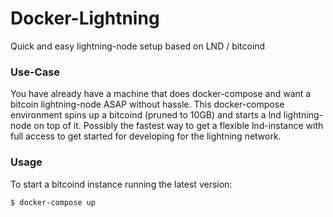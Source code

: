 # Docker-Lightning

Quick and easy lightning-node setup based on LND / bitcoind

### Use-Case

You have already have a machine that does docker-compose and want a bitcoin lightning-node ASAP without hassle. This docker-compose environment spins up a bitcoind (pruned to 10GB) and starts a lnd lightning-node on top of it. Possibly the fastest way to get a flexible lnd-instance with full access to get started for developing for the lightning network.

### Usage

To start a bitcoind instance running the latest version:

```
$ docker-compose up
```

